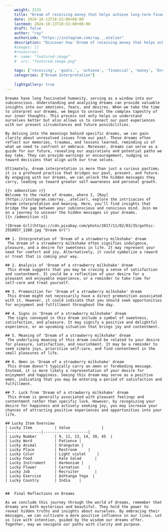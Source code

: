 ```yaml
---
    weight: 2131
    title: "Dream of receiving money that helps achieve long-term financial goals."  # Assuming 'title' column exists
    date: 2024-10-13T18:53:00+08:00
    lastmod: 2024-10-13T18:53:00+08:00
    draft: false
    author: "ray"
    authorLink: "https://instagram.com/ray._.atelier"
    description: "Discover how 'Dream of receiving money that helps achieve long-term financial goals.' can interpret your future and uncover its significant meanings in your life."
    #images: []
    #resources:
    #- name: "featured-image"
    #  src: "featured-image.png"
    
    tags: ['receiving', 'goals.', 'achieve', 'financial', 'money', 'Dream', 'helps', 'of', 'that', 'long-term']
    categories: ["Dream Interpretation"]
    
    lightgallery: true
---
```

    
    Dreams have long fascinated humanity, serving as a window into our subconscious. Understanding and analyzing dreams can provide valuable insights into our emotions, fears, and desires. When we take the time to interpret our dreams, we begin to unravel the complex tapestry of our inner thoughts. This process not only helps us understand ourselves better but also allows us to connect our past experiences with our present circumstances and future possibilities.
    
    By delving into the meanings behind specific dreams, we can gain clarity about unresolved issues from our past. These dreams often reflect our memories, traumas, and lessons learned, reminding us of what we need to confront or embrace. Moreover, dreams can serve as a guide for our future, revealing our aspirations and potential paths we may take. They can provide warnings or encouragement, nudging us toward decisions that align with our true selves.
    
    Ultimately, dream interpretation is more than just a curious pastime; it is a profound practice that bridges our past, present, and future. By engaging with our dreams, we can unlock the hidden messages they carry, leading us toward greater self-awareness and personal growth.
    
    {{< admonition >}}
    Welcome to the realm of dreams, where I, [Ray](https://instagram.com/ray._.atelier), explore the intricacies of dream interpretation and meaning. Here, you’ll find insights that bridge the gap between your subconscious and conscious mind. Join me on a journey to uncover the hidden messages in your dreams.
    {{< /admonition >}}
    
    ![Dream Grl](https://cdn.pixabay.com/photo/2017/11/02/03/35/gothic-2910057_1280.jpg "Dream Grl")
    
    ## 1. Interpretation of 'Dream of a strawberry milkshake' dream
     The dream of a strawberry milkshake often signifies indulgence, pleasure, and a desire for sweetness in life. It may represent your need for comfort and joy. Alternatively, it could symbolize a reward or treat that is coming your way.
    
    ## 2. Analysis of 'Dream of a strawberry milkshake' dream
     This dream suggests that you may be craving a sense of satisfaction and contentment. It could be a reflection of your desire for a pleasant and enjoyable experience, or a reminder to take time for self-care and treat yourself.
    
    ## 3. Premonition for 'Dream of a strawberry milkshake' dream
     This dream might not necessarily have a direct premonition associated with it. However, it could indicate that you should seek opportunities for enjoyment and fulfillment throughout the day.
    
    ## 4. Signs in 'Dream of a strawberry milkshake' dream
     The signs conveyed in this dream include a symbol of sweetness, satisfaction, and pleasure. It may signify a positive and delightful experience, or an upcoming situation that brings joy and contentment.
    
    ## 5. Meaning of 'Dream of a strawberry milkshake' dream
     The underlying meaning of this dream could be related to your desire for pleasure, satisfaction, and nourishment. It may be a reminder to seek simple joys, prioritize self-care, and find contentment in the small pleasures of life.
    
    ## 6. Omen in 'Dream of a strawberry milkshake' dream
     This dream doesn't typically carry an omen or foreboding message. Instead, it is more likely a representation of your desire for enjoyment and happiness. Seeing this dream may serve as a positive omen, indicating that you may be entering a period of satisfaction and fulfillment.
    
    ## 7. Luck from 'Dream of a strawberry milkshake' dream
     This dream is generally associated with pleasant feelings and contentment rather than specific luck. However, by recognizing your desire for happiness and actively seeking joy, you may increase your chances of attracting positive experiences and opportunities into your life.
    
    ## Lucky Item Overview
    | Lucky Item          | Value              |
    |---------------|--------------------|
    | Lucky Number        | 9, 11, 13, 14, 39, 45  |
    | Lucky Word          | Patience |
    | Lucky Animal        | Orangutan |
    | Lucky Place         | Restroom     |
    | Lucky Color         | Light violet     |
    | Lucky Food          | Kale Salad      |
    | Lucky Instrument    | Harmonium |
    | Lucky Flower        | Carnation    |
    | Lucky Job           | Recruiter       |
    | Lucky Exercise      | Ashtanga Yoga  |
    | Lucky Country       | India    |
    
    
    ##  Final Reflections on Dreams
    
    As we conclude this journey through the world of dreams, remember that dreams are both mysterious and beautiful. They hold the power to reveal hidden truths and insights about ourselves. By embracing their messages, we can cultivate a more positive influence in our lives. Let us live with intention, guided by the wisdom our dreams offer. Together, may we navigate our paths with clarity and purpose.
    
